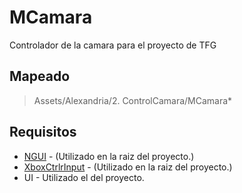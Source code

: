 # MCamara
Controlador de la camara para el proyecto de TFG

## Mapeado

> Assets/Alexandria/2. ControlCamara/MCamara*

## Requisitos

+ [NGUI](http://www.tasharen.com/?page_id=140) - (Utilizado en la raiz del proyecto.)
+ [XboxCtrlrInput](https://github.com/JISyed/Unity-XboxCtrlrInput) - (Utilizado en la raiz del proyecto.)
+ UI - Utilizado el del proyecto.